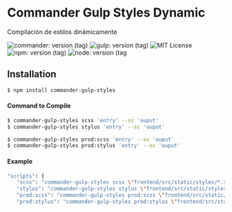 # Commander Gulp Styles Dynamic

<p>Compilación de estilos dinámicamente</p>
 
![commander: version (tag)](https://img.shields.io/badge/commander-v3.0.2-blue?style=for-the-badge)
![gulp: version (tag)](https://img.shields.io/badge/gulp-v4.0.2-orange?style=for-the-badge)
![MIT License](https://img.shields.io/badge/lincense-MIT-yellow?style=for-the-badge) 
![npm: version (tag)](https://img.shields.io/badge/npm-v7.0.15-red?style=for-the-badge)
![node: version (tag](https://img.shields.io/badge/node-v15.4.0-green?style=for-the-badge)


## Installation

```bash
$ npm install commander-gulp-styles
```


#### Command to Compile

```bash
$ commander-gulp-styles scss 'entry' --sc 'ouput' 
$ commander-gulp-styles stylus 'entry' --sc 'ouput'
```

```bash
$ commander-gulp-styles prod:scss 'entry' --sc 'ouput' 
$ commander-gulp-styles prod:stylus 'entry' --sc 'ouput'
```

#### Example

```bash
"scripts": {
   "scss": "commander-gulp-styles scss \"frontend/src/static/styles/*.scss\" \"frontend/src/static/styles/**/*.scss\" --sc \"docs/styles\"",
   "stylus": "commander-gulp-styles stylus \"frontend/src/static/styles/*.stylus\" \"frontend/src/static/styles/**/*.stylus\" --st \"docs/styles\""
   "prod:scss": "commander-gulp-styles prod:scss \"frontend/src/static/styles/*.scss\" \"frontend/src/static/styles/**/*.scss\" --sc \"docs/styles\"",
   "prod:stylus": "commander-gulp-styles prod:stylus \"frontend/src/static/styles/*.stylus\" \"frontend/src/static/styles/**/*.stylus\" --st \"docs/styles\""
```
